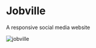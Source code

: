 # Jobville
A responsive social media website<br>

![jobville](https://github.com/Jo-erl/Jobville/assets/133300552/fd121f7f-fbf8-43d1-aa60-f5c8a9a6d666)
